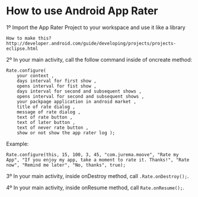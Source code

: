 How to use Android App Rater
============================

1º Import the App Rater Project to your workspace and use it like a library

	How to make this?
	http://developer.android.com/guide/developing/projects/projects-eclipse.html

2º In your main activity, call the follow command inside of oncreate method:

	Rate.configure( 
		your context , 
		days interval for first show ,
		opens interval for fist show ,
		days interval for second and subsequent shows ,
		opens interval for second and subsequent shows ,
		your packpage application in android market ,
		title of rate dialog ,
		message of rate dialog ,
		text of rate button ,
		text of later button ,
		text of never rate button ,
		show or not show the app rater log );

Example:

	Rate.configure(this, 15, 100, 3, 45, "com.jurema.moove", "Rate my App", "If you enjoy my app, take a moment to rate it. Thanks!", "Rate now", "Remind me later", "No, thanks", true);

3º In your main activity, inside onDestroy method, call `.Rate.onDestroy();`.

4º In your main activity, inside onResume method, call `Rate.onResume();`.